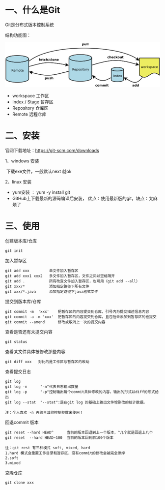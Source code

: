 # 一、什么是Git

Git是分布式版本控制系统

结构功能图：

![](https://github.com/MrGodHe/doc/blob/master/image/git/git.jpg)

- workspace	工作区
- Index / Stage  暂存区
- Repository 仓库区
- Remote 远程仓库

# 二、安装

官网下载地址：https://git-scm.com/downloads

1、windows 安装

​	下载exe文件，一般默认next 就ok

2、linux 安装

- yum安装 ： yum -y install git
- GitHub上下载最新的源码编译后安装， 优点：使用最新版的git，缺点：太麻烦了

# 三、使用

创建版本库/仓库

```
git init
```

加入暂存区

```
git add xxx   		单文件加入暂存区
git add xxx1 xxx2 	多文件加入暂存区，文件之间以空格隔开
git add .     		所有改变文件加入暂存区，也可用（git add --all）
git xxx/*			添加指定路径下所有文件
git xxx/*.java    	添加指定路径下java格式文件
```

提交到版本库/仓库

``` 
git commit -m  'xxx'  	把暂存区的内容提交到仓库，引号内为提交描述信息内容
git commit -a -m 'xxx'  把暂存区的内容提交到仓库，且包括未添加到暂存区的也提交
git commit --amend  	修改或取消上一次的提交内容
```

查看是否还有未提交内容

```
git status
```

查看某文件具体被修改那些内容

```
git diff xxx   对比的是工作区与暂存区的改动
```

查看提交日志

```
git log 
git log -n 		"-n"代表日志输出数量
git log -p		"-p"控制输出每个commit具体修改的内容，输出的形式以diff的形式给出
git log --stat 	"--stat":是在git log 的基础上输出文件增删改的统计数据。

注：个人喜欢 -n 再结合其他控制参数来使用！
```

回退commit 版本

```
git reset --hard HEAD^    	当前的版本回退到上一个版本，^几个就是回退上几个
git reset  --hard HEAD~100 	当前的版本回到前100个版本

注：git rest 有三种模式 soft, mixed, hard
1.hard 模式会重置工作目录和暂存区，没有commit的修改会被完全擦掉
2.soft 
3.mixed
```

克隆仓库

```
git clone xxx 
```

